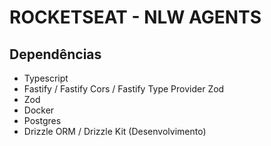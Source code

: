 # ROCKETSEAT - NLW AGENTS

## Dependências

- Typescript
- Fastify / Fastify Cors / Fastify Type Provider Zod
- Zod
- Docker
- Postgres
- Drizzle ORM / Drizzle Kit (Desenvolvimento)
